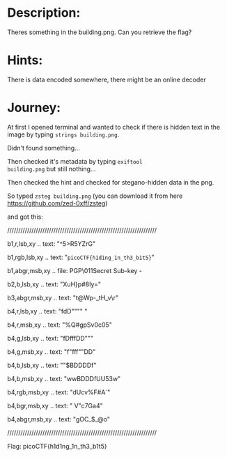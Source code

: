 # Description:
Theres something in the building.png. Can you retrieve the flag?

# Hints:
There is data encoded somewhere, there might be an online decoder

# Journey:
At first I opened terminal and wanted to check if there is hidden text in the image by typing <code>strings building.png</code>.

Didn't found something...

Then checked it's metadata by typing <code>exiftool building.png</code> but still nothing...

Then checked the hint and checked for stegano-hidden data in the png.

So typed <code>zsteg building.png</code> (you can download it from here https://github.com/zed-0xff/zsteg)

and got this:

////////////////////////////////////////////////////////////////////

b1,r,lsb,xy         .. text: "^5>R5YZrG"

b1,rgb,lsb,xy       .. text: "<code>picoCTF{h1d1ng_1n_th3_b1t5}</code>"

b1,abgr,msb,xy      .. file: PGP\011Secret Sub-key -

b2,b,lsb,xy         .. text: "XuH}p#8Iy="

b3,abgr,msb,xy      .. text: "t@Wp-_tH_v\r"

b4,r,lsb,xy         .. text: "fdD\"\"\"\" "

b4,r,msb,xy         .. text: "%Q#gpSv0c05"

b4,g,lsb,xy         .. text: "fDfffDD\"\""

b4,g,msb,xy         .. text: "f\"fff\"\"DD"

b4,b,lsb,xy         .. text: "\"$BDDDDf"

b4,b,msb,xy         .. text: "wwBDDDfUU53w"

b4,rgb,msb,xy       .. text: "dUcv%F#A`"

b4,bgr,msb,xy       .. text: " V\"c7Ga4"

b4,abgr,msb,xy      .. text: "gOC_$_@o"

////////////////////////////////////////////////////////////////////

Flag: picoCTF{h1d1ng_1n_th3_b1t5}
